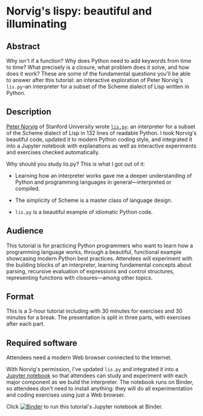 

# Norvig's lispy: beautiful and illuminating

## Abstract

Why isn't if a function?
Why does Python need to add keywords from time to time?
What precisely is a closure, what problem does it solve, and how does it work?
These are some of the fundamental questions you'll be able to answer after this tutorial:
an interactive exploration of Peter Norvig's `lis.py`–an interpreter for
a subset of the Scheme dialect of Lisp written in Python.

## Description

[Peter Norvig](https://norvig.com/) of Stanford University wrote
[`lis.py`](https://github.com/norvig/pytudes/blob/main/py/lis.py):
an interpreter for a subset of the Scheme dialect of Lisp in 132 lines of readable Python.
I took Norvig's beautiful code, updated it to modern Python coding style,
and integrated it into a Jupyter notebook with explanations as well as
interactive experiments and exercises checked automatically.

Why should you study lis.py? This is what I got out of it:

* Learning how an interpreter works gave me a deeper understanding of Python and programming languages in general—interpreted or compiled.

* The simplicity of Scheme is a master class of language design.

* `lis.py` is a beautiful example of idiomatic Python code.

## Audience

This tutorial is for practicing Python programmers who want to learn how a programming language works,
through a beautiful, functional example showcasing modern Python best practices.
Attendees will experiment with the building blocks of an interpreter,
learning fundamental concepts about parsing,
recursive evaluation of expressions and control structures,
representing functions with closures—among other topics.

## Format

This is a 3-hour tutorial including with 30 minutes for exercises and 30 minutes for a break.
The presentation is split in three parts, with exercises after each part.

## Required software

Attendees need a modern Web browser connected to the Internet.

With Norvig's permission, I've updated `lis.py` and integrated it into a
[Jupyter notebook](https://github.com/fluentpython/lispy/blob/main/workshops/thoughtworks2021/norvigs-lispy.ipynb)
so that attendees can study and experiment with each major component as we build the interpreter.
The notebook runs on Binder, so attendees don't need to install anything:
they will do all experimentation and coding exercises using just a Web browser.

Click [![Binder](https://mybinder.org/badge_logo.svg)](https://mybinder.org/v2/gh/fluentpython/lispy/HEAD?labpath=workshops%2Fthoughtworks2021%2Fnorvigs-lispy.ipynb)
 to run this tutorial's Jupyter notebook at Binder. 
